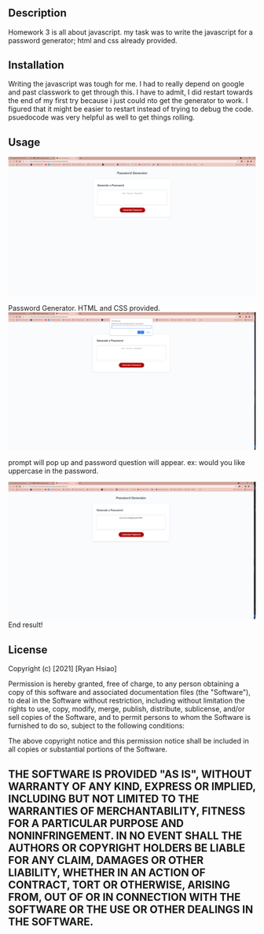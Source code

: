 # <Password Generator>
## Description
Homework 3 is all about javascript. my task was to write the javascript for a password generator; html and css already provided.
## Installation
Writing the javascript was tough for me. I had to really depend on google and past classwork to get through this. I have to admit, I did restart towards the end of my first try because i just could nto get the generator to work. I figured that it might be easier to restart instead of trying to debug the code. psuedocode was very helpful as well to get things rolling.
## Usage
![page](Assets/images/page.jpg)

Password Generator. HTML and CSS provided.
![prompt](Assets/images/prompt.jpg)

prompt will pop up and password question will appear. ex: would you like uppercase in the password.

![password](Assets/images/password.jpg)
End result!

## License
Copyright (c) [2021] [Ryan Hsiao]

Permission is hereby granted, free of charge, to any person obtaining a copy
of this software and associated documentation files (the "Software"), to deal
in the Software without restriction, including without limitation the rights
to use, copy, modify, merge, publish, distribute, sublicense, and/or sell
copies of the Software, and to permit persons to whom the Software is
furnished to do so, subject to the following conditions:

The above copyright notice and this permission notice shall be included in all
copies or substantial portions of the Software.

THE SOFTWARE IS PROVIDED "AS IS", WITHOUT WARRANTY OF ANY KIND, EXPRESS OR
IMPLIED, INCLUDING BUT NOT LIMITED TO THE WARRANTIES OF MERCHANTABILITY,
FITNESS FOR A PARTICULAR PURPOSE AND NONINFRINGEMENT. IN NO EVENT SHALL THE
AUTHORS OR COPYRIGHT HOLDERS BE LIABLE FOR ANY CLAIM, DAMAGES OR OTHER
LIABILITY, WHETHER IN AN ACTION OF CONTRACT, TORT OR OTHERWISE, ARISING FROM,
OUT OF OR IN CONNECTION WITH THE SOFTWARE OR THE USE OR OTHER DEALINGS IN THE
SOFTWARE.
---
